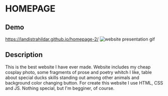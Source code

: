 # HOMEPAGE
## Demo
https://landistrahildar.github.io/homepage-2/
![website presentation gif](images/strona.gif)
## Description
This is the best website I have ever made. Website includes my cheap cosplay photo, some fragments of prose and poetry whitch I like, table about special ducks skills standing out among other animals and background color changing  button.
For create this website I use HTML, CSS and JS.
Nothing special, but I'm begginer, of course.